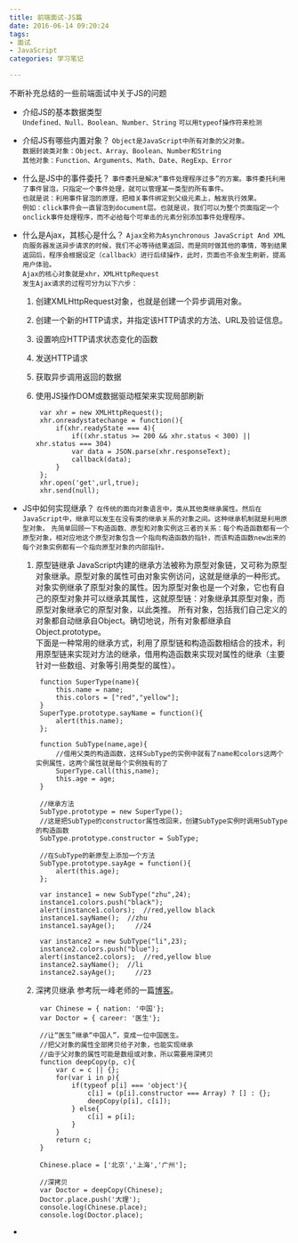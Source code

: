 ```yaml
---
title: 前端面试-JS篇
date: 2016-06-14 09:20:24
tags: 
- 面试
- JavaScript
categories: 学习笔记

---
```

不断补充总结的一些前端面试中关于JS的问题<!-- more --> 

- 介绍JS的基本数据类型  
	`Undefined、Null、Boolean、Number、String`
	`可以用typeof操作符来检测`

- 介绍JS有哪些内置对象？
	`Object是JavaScript中所有对象的父对象。`  
	`数据封装类对象：Object、Array、Boolean、Number和String`  
	`其他对象：Function、Arguments、Math、Date、RegExp、Error`

- 什么是JS中的事件委托？
	`事件委托是解决“事件处理程序过多”的方案。事件委托利用了事件冒泡，只指定一个事件处理，就可以管理某一类型的所有事件。`  
	`也就是说：利用事件冒泡的原理，把相关事件绑定到父级元素上，触发执行效果。`  
	`例如：click事件会一直冒泡到document层。也就是说，我们可以为整个页面指定一个onclick事件处理程序，而不必给每个可单击的元素分别添加事件处理程序。`

- 什么是Ajax，其核心是什么？
	`Ajax全称为Asynchronous JavaScript And XML`  
	`向服务器发送异步请求的时候，我们不必等待结果返回，而是同时做其他的事情，等到结果返回后，程序会根据设定（callback）进行后续操作，此时，页面也不会发生刷新，提高用户体验。`  
	`Ajax的核心对象就是xhr，XMLHttpRequest`  
	`发生Ajax请求的过程可分为以下六步：`
	1. 创建XMLHttpRequest对象，也就是创建一个异步调用对象。
	2. 创建一个新的HTTP请求，并指定该HTTP请求的方法、URL及验证信息。
	3. 设置响应HTTP请求状态变化的函数
	4. 发送HTTP请求
	5. 获取异步调用返回的数据
	6. 使用JS操作DOM或数据驱动框架来实现局部刷新  
		
			var xhr = new XMLHttpRequest();
			xhr.onreadystatechange = function(){
				if(xhr.readyState === 4){
					if((xhr.status >= 200 && xhr.status < 300) || xhr.status === 304)
					var data = JSON.parse(xhr.responseText);
					callback(data);
				}
			};
			xhr.open('get',url,true);
			xhr.send(null);

- JS中如何实现继承？
	`在传统的面向对象语言中，类从其他类继承属性。然后在JavaScript中，继承可以发生在没有类的继承关系的对象之间。这种继承机制就是利用原型对象。`
	`先简单回顾一下构造函数、原型和对象实例这三者的关系：每个构造函数都有一个原型对象，相对应地这个原型对象包含一个指向构造函数的指针，而该构造函数new出来的每个对象实例都有一个指向原型对象的内部指针。`
	1. 原型链继承
	JavaScript内建的继承方法被称为原型对象链，又可称为原型对象继承。原型对象的属性可由对象实例访问，这就是继承的一种形式。对象实例继承了原型对象的属性。因为原型对象也是一个对象，它也有自己的原型对象并可以继承其属性，这就原型链：对象继承其原型对象，而原型对象继承它的原型对象，以此类推。
	所有对象，包括我们自己定义的对象都自动继承自Object。确切地说，所有对象都继承自Object.prototype。   
	下面是一种常用的继承方式，利用了原型链和构造函数相结合的技术，利用原型链来实现对方法的继承，借用构造函数来实现对属性的继承（主要针对一些数组、对象等引用类型的属性）。

			function SuperType(name){  
    			this.name = name;  
    			this.colors = ["red","yellow"];  
			}
			SuperType.prototype.sayName = function(){  
			    alert(this.name);  
			};  
			  
			function SubType(name,age){  
			    //借用父类的构造函数，这样SubType的实例中就有了name和colors这两个实例属性，这两个属性就是每个实例独有的了  
			    SuperType.call(this,name);  
			    this.age = age;  
			}  
			  
			//继承方法  
			SubType.prototype = new SuperType();  
			//这是把SubType的constructor属性改回来，创建SubType实例时调用SubType的构造函数  
			SubType.prototype.constructor = SubType;  
			  
			//在SubType的新原型上添加一个方法  
			SubType.prototype.sayAge = function(){  
			    alert(this.age);  
			};  
			  
			var instance1 = new SubType("zhu",24);  
			instance1.colors.push("black");  
			alert(instance1.colors);  //red,yellow black  
			instance1.sayName();  //zhu  
			instance1.sayAge();     //24  
			  
			var instance2 = new SubType("li",23);  
			instance2.colors.push("blue");  
			alert(instance2.colors);  //red,yellow blue  
			instance2.sayName();  //li  
			instance2.sayAge();     //23

	2. 深拷贝继承
	参考阮一峰老师的一篇[博客](http://www.ruanyifeng.com/blog/2010/05/object-oriented_javascript_inheritance_continued.html)。 

			var Chinese = { nation: '中国'};
			var Doctor = { career: '医生'};
	
			//让“医生”继承“中国人”，变成一位中国医生。
			//把父对象的属性全部拷贝给子对象，也能实现继承
			//由于父对象的属性可能是数组或对象，所以需要用深拷贝
			function deepCopy(p, c){
				var c = c || {};
				for(var i in p){
					if(typeof p[i] === 'object'){
						c[i] = (p[i].constructor === Array) ? [] : {};
						deepCopy(p[i], c[i]);
					} else{
						c[i] = p[i];
					}
				}
				return c;
			}
			
			Chinese.place = ['北京','上海','广州'];
			
			//深拷贝
			var Doctor = deepCopy(Chinese);
			Doctor.place.push('大理');
			console.log(Chinese.place);
			console.log(Doctor.place);

- 